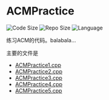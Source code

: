 # ACMPractice
![Code Size](https://img.shields.io/github/languages/code-size/chanchancl/ACMPractice)
![Repo Size](https://img.shields.io/github/repo-size/chanchancl/ACMPractice)
![Language](https://img.shields.io/github/languages/top/chanchancl/ACMPractice)

练习ACM的代码。balabala...

主要的文件是
* [ACMPractice1.cpp](https://github.com/chanchancl/ACMPractice/blob/master/ACMPractice/ACMPractice.cpp)
* [ACMPractice2.cpp](https://github.com/chanchancl/ACMPractice/blob/master/ACMPractice/ACMPractice2.cpp)
* [ACMPractice3.cpp](https://github.com/chanchancl/ACMPractice/blob/master/ACMPractice/ACMPractice3.cpp)
* [ACMPractice4.cpp](https://github.com/chanchancl/ACMPractice/blob/master/ACMPractice/ACMPractice4.cpp)
* [ACMPractice5.cpp](https://github.com/chanchancl/ACMPractice/blob/master/ACMPractice/ACMPractice5.cpp)

